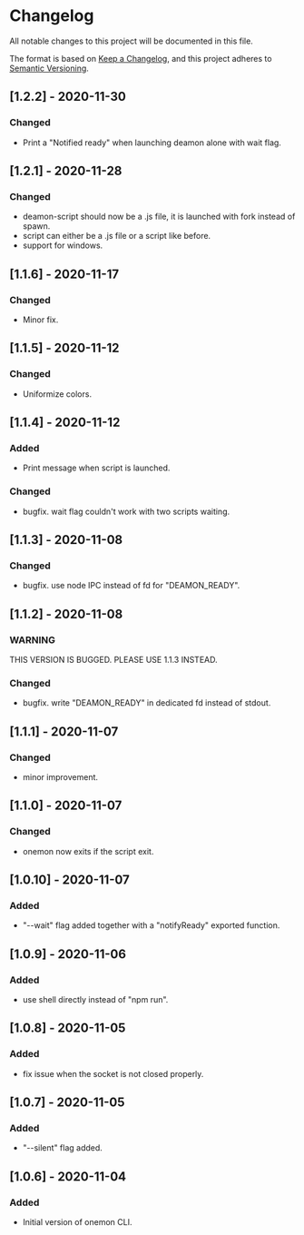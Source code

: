 # Changelog

All notable changes to this project will be documented in this file.

The format is based on [Keep a Changelog](https://keepachangelog.com/en/1.0.0/),
and this project adheres to [Semantic Versioning](https://semver.org/spec/v2.0.0.html).

## [1.2.2] - 2020-11-30

### Changed

- Print a "Notified ready" when launching deamon alone with wait flag.

## [1.2.1] - 2020-11-28

### Changed

- deamon-script should now be a .js file, it is launched with fork instead of spawn.
- script can either be a .js file or a script like before.
- support for windows.

## [1.1.6] - 2020-11-17

### Changed

- Minor fix.

## [1.1.5] - 2020-11-12

### Changed

- Uniformize colors.

## [1.1.4] - 2020-11-12

### Added

- Print message when script is launched.

### Changed

- bugfix. wait flag couldn't work with two scripts waiting.

## [1.1.3] - 2020-11-08

### Changed

- bugfix. use node IPC instead of fd for "DEAMON_READY".

## [1.1.2] - 2020-11-08

### WARNING
THIS VERSION IS BUGGED. PLEASE USE 1.1.3 INSTEAD.

### Changed

- bugfix. write "DEAMON_READY" in dedicated fd instead of stdout.

## [1.1.1] - 2020-11-07

### Changed

- minor improvement.

## [1.1.0] - 2020-11-07

### Changed

- onemon now exits if the script exit.

## [1.0.10] - 2020-11-07

### Added

- "--wait" flag added together with a "notifyReady" exported function.

## [1.0.9] - 2020-11-06

### Added

- use shell directly instead of "npm run".

## [1.0.8] - 2020-11-05

### Added

- fix issue when the socket is not closed properly.

## [1.0.7] - 2020-11-05

### Added

- "--silent" flag added.

## [1.0.6] - 2020-11-04

### Added

- Initial version of onemon CLI.
